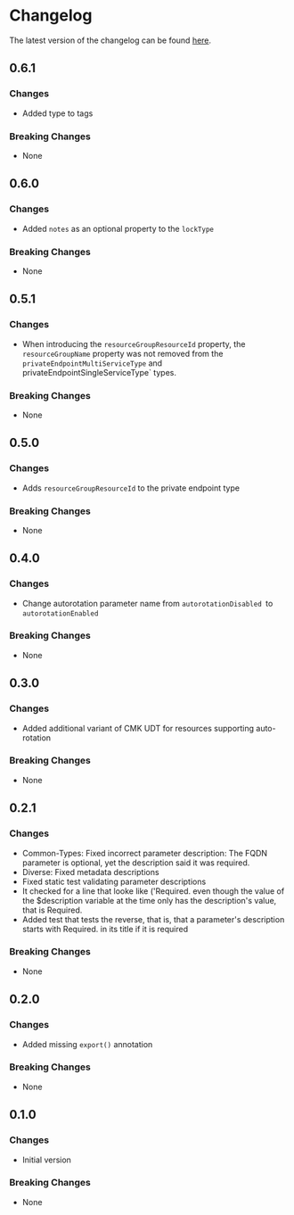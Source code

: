 # Changelog

The latest version of the changelog can be found [here](https://github.com/Azure/bicep-registry-modules/blob/main/avm/utl/types/avm-common-types/CHANGELOG.md).

## 0.6.1

### Changes

- Added type to tags

### Breaking Changes

- None

## 0.6.0

### Changes

- Added `notes` as an optional property to the `lockType`

### Breaking Changes

- None

## 0.5.1

### Changes

- When introducing the `resourceGroupResourceId` property, the `resourceGroupName` property was not removed from the `privateEndpointMultiServiceType` and  privateEndpointSingleServiceType` types.

### Breaking Changes

- None

## 0.5.0

### Changes

- Adds `resourceGroupResourceId` to the private endpoint type

### Breaking Changes

- None

## 0.4.0

### Changes

- Change autorotation parameter name from `autorotationDisabled `to `autorotationEnabled`

### Breaking Changes

- None

## 0.3.0

### Changes

- Added additional variant of CMK UDT for resources supporting auto-rotation

### Breaking Changes

- None

## 0.2.1

### Changes

- Common-Types: Fixed incorrect parameter description: The FQDN parameter is optional, yet the description said it was required.
- Diverse: Fixed metadata descriptions
- Fixed static test validating parameter descriptions
- It checked for a line that looke like ('Required. even though the value of the $description variable at the time only has the description's value, that is Required.
- Added test that tests the reverse, that is, that a parameter's description starts with Required. in its title if it is required

### Breaking Changes

- None

## 0.2.0

### Changes

- Added missing `export()` annotation

### Breaking Changes

- None

## 0.1.0

### Changes

- Initial version

### Breaking Changes

- None
